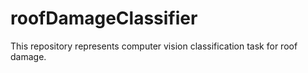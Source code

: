 # roofDamageClassifier
This repository represents computer vision classification task for roof damage.
